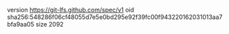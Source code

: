 version https://git-lfs.github.com/spec/v1
oid sha256:548286f06cf48055d7e5e0bd295e92f39fc00f943220162031013aa7bfa9aa05
size 2092

